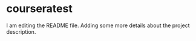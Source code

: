 # courseratest
I am editing the README file. Adding some more details about the project description.
